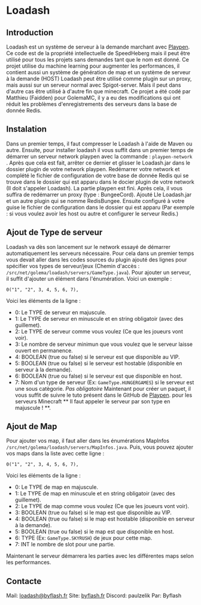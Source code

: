# Loadash

Introduction
--
Loadash est un système de serveur à la demande marchant avec [Playpen](https://github.com/PlayPen). Ce code est de la propriété intellectuelle de SpeedHeberg mais il peut être utilisé pour tous les projets sans demandes tant que le nom est donné. Ce projet utilise du machine learning pour augmenter les performances, il contient aussi un système de génération de map et un système de serveur à la demande (HOST) Loadash peut être utilisé comme plugin sur un proxy, mais aussi sur un serveur normal avec Spigot-server. Mais il peut dans d'autre cas être utilisé à d'autre fin que minecraft. Ce projet a été codé par Matthieu (Faidden) pour GolemaMC, il y a eu des modifications qui ont réduit les problèmes d'enregistrements des serveurs dans la base de donnée Redis.

Instalation
--
Dans un premier temps, il faut compresser le Loadash à l'aide de Maven ou autre. Ensuite, pour installer loadash il vous suffit dans un premier temps de démarrer un serveur network playpen avec la commande : `playpen-network` .  Après que cela est fait, arrêter ce dernier et glisser le Loadash.jar dans le dossier plugin de votre network playpen. Redémarrer votre network et complété le fichier de configuration de votre base de donnée Redis qui se trouve dans le dossier qui est apparu dans le docier plugin de votre network (Il doit s'appeler Loadash). La partie playpen est fini. Après cela, il vous suffira de redémarrer un proxy (type : BungeeCord). Ajouté Lle Loadash.jar et un autre plugin qui se nomme RedisBungee. Ensuite configuré à votre guise le fichier de configuration dans le dossier qui est apparu (Par exemple : si vous voulez avoir les host ou autre et configurer le serveur Redis.)

Ajout de Type de serveur
--
Loadash va dès son lancement sur le network essayé de démarrer automatiquement les serveurs nécessaire. Pour cela dans un premier temps vous devait aller dans les codes sources du plugin ajouté des lignes pour spécifier vos types de serveur/jeux (Chemin d'accès : `/src/net/golema/loadash/servers/GameType.java`). Pour ajouter un serveur, il suffit d'ajouter un élément dans l'énumération. Voici un exemple : 

`0("1", "2", 3, 4, 5, 6, 7),`

Voici les éléments de la ligne :
- 0: Le TYPE de serveur en majuscule.
- 1: Le TYPE de serveur en minuscule et en string obligatoir (avec des guillemet).
- 2: Le TYPE de serveur comme vous voulez (Ce que les joueurs vont voir).
- 3: Le nombre de serveur minimun que vous voulez que le serveur laisse ouvert en permanence.
- 4: BOOLEAN (true ou false) si le serveur est que disponible au VIP.
- 5: BOOLEAN (true ou false) si le serveur est hostable (disponible en serveur à la demande).
- 6: BOOLEAN (true ou false) si le serveur est que disponible en host.
- 7: Nom d'un type de serveur (Ex: `GameType.HUNGERGAMES`) si le serveur est une sous catègorie. *Pas obligatoire*
Maintenant pour créer un paquet, il vous suffit de suivre le tuto présent dans le GitHub de [Playpen](https://github.com/PlayPen). pour les serveurs Minecraft ** Il faut appeler le serveur par son type en majuscule ! **.

Ajout de Map
--
Pour ajouter vos map, il faut aller dans les énumérations MapInfos `/src/net/golema/loadash/servers/MapInfos.java`. Puis, vous pouvez ajouter vos maps dans la liste avec cette ligne :

`0("1", "2", 3, 4, 5, 6, 7),`

Voici les éléments de la ligne :
- 0: Le TYPE de map en majuscule.
- 1: Le TYPE de map en minuscule et en string obligatoir (avec des guillemet).
- 2: Le TYPE de map comme vous voulez (Ce que les joueurs vont voir).
- 3: BOOLEAN (true ou false) si le map est que disponible au VIP.
- 4: BOOLEAN (true ou false) si le map est hostable (disponible en serveur à la demande).
- 5: BOOLEAN (true ou false) si le map est que disponible en host.
- 6: TYPE (Ex: `GameType.SKYRUSH`) de jeux pour cette map.
- 7: INT le nombre de slot pour une partie.

Maintenant le serveur démarrera les parties avec les différentes maps selon les performances.

Contacte
--
Mail: loadash@byflash.fr
Site: [byflash.fr](https://byflash.fr/)
Discord: paulzelik
Par: Byflash
